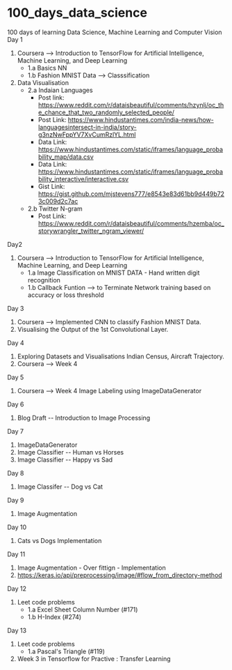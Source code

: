 # 100_days_data_science
100 days of learning Data Science, Machine Learning and Computer Vision
Day 1 
1) Coursera --> Introduction to TensorFlow for Artificial Intelligence, Machine Learning, and Deep Learning
    * 1.a Basics NN
    * 1.b Fashion MNIST Data --> Classsification
2) Data Visualisation
    * 2.a Indaian Languages
        * Post link: https://www.reddit.com/r/dataisbeautiful/comments/hzynlj/oc_the_chance_that_two_randomly_selected_people/
        * Post Link: https://www.hindustantimes.com/india-news/how-languagesintersect-in-india/story-g3nzNwFppYV7XvCumRzlYL.html
        * Data Link: https://www.hindustantimes.com/static/iframes/language_probability_map/data.csv
        * Data Link: https://www.hindustantimes.com/static/iframes/language_probability_interactive/interactive.csv
        * Gist Link: https://gist.github.com/mjstevens777/e8543e83d61bb9d449b723c009d2c7ac     
    * 2.b Twitter N-gram 
       * Post Link: https://www.reddit.com/r/dataisbeautiful/comments/hzemba/oc_storywrangler_twitter_ngram_viewer/

Day2
1) Coursera --> Introduction to TensorFlow for Artificial Intelligence, Machine Learning, and Deep Learning
    * 1.a Image Classification on MNIST DATA - Hand written digit recognition 
    * 1.b Callback Funtion --> to Terminate Network training based on accuracy or loss threshold
    
Day 3
1) Coursera --> Implemented CNN to classify Fashion MNIST Data. 
2) Visualising the Output of the 1st Convolutional Layer.

Day 4 
1) Exploring Datasets and Visualisations Indian Census, Aircraft Trajectory.
2) Coursera --> Week 4 

Day 5
1) Coursera --> Week 4 Image Labeling using ImageDataGenerator

Day 6 
1) Blog Draft -- Introduction to Image Processing 

Day 7
1) ImageDataGenerator 
2) Image Classifier -- Human vs Horses
3) Image Classifier -- Happy vs Sad

Day 8 
1) Image Classifer -- Dog vs Cat

Day 9 
1) Image Augmentation

Day 10
1) Cats vs Dogs Implementation 

Day 11
1) Image Augmentation - Over fittign - Implementation
2) https://keras.io/api/preprocessing/image/#flow_from_directory-method

Day 12 
1) Leet code problems 
   * 1.a Excel Sheet Column Number (#171)
   * 1.b H-Index (#274)
   
Day 13
1) Leet code problems 
   * 1.a Pascal's Triangle (#119)
2) Week 3 in Tensorflow for Practive : Transfer Learning

